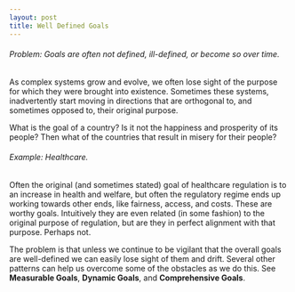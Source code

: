 ```yaml
---
layout: post
title: Well Defined Goals
---
```





###### Problem: Goals are often not defined, ill-defined, or become so over time.

As complex systems grow and evolve, we often lose sight of the purpose for which they were brought into existence. Sometimes these systems, inadvertently start moving in directions that are orthogonal to, and sometimes opposed to, their original purpose.

What is the goal of a country? Is it not the happiness and prosperity of its people? Then what of the countries that result in misery for their people?

###### Example: Healthcare.

Often the original (and sometimes stated) goal of healthcare regulation is to an increase in health and welfare, but often the regulatory regime ends up working towards other ends, like fairness, access, and costs. These are worthy goals. Intuitively they are even related (in some fashion) to the original purpose of regulation, but are they in perfect alignment with that purpose. Perhaps not.

The problem is that unless we continue to be vigilant that the overall goals are well-defined we can easily lose sight of them and drift. Several other patterns can help us overcome some of the obstacles as we do this. See **Measurable Goals**, **Dynamic Goals**, and **Comprehensive Goals**.